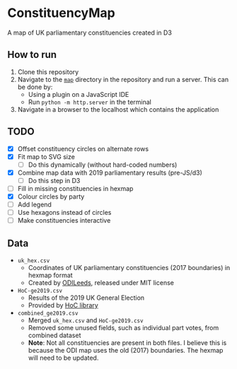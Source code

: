 # ConstituencyMap
A map of UK parliamentary constituencies created in D3

## How to run
1. Clone this repository
2. Navigate to the [`map`](./map) directory in the repository and run a server. This can be done by:
    - Using a plugin on a JavaScript IDE
    - Run `python -m http.server` in the terminal
3. Navigate in a browser to the localhost which contains the application

## TODO
- [x] Offset constituency circles on alternate rows
- [x] Fit map to SVG size
    - [ ] Do this dynamically (without hard-coded numbers)
- [x] Combine map data with 2019 parliamentary results (pre-JS/d3)
    - [ ] Do this step in D3
- [ ] Fill in missing constituencies in hexmap
- [x] Colour circles by party
- [ ] Add legend
- [ ] Use hexagons instead of circles
- [ ] Make constituencies interactive

## Data
- `uk_hex.csv`
    - Coordinates of UK parliamentary constituencies (2017 boundaries) in hexmap format
    - Created by [ODILeeds](https://odileeds.org/projects/hexmaps/constituencies/),
    released under MIT license
- `HoC-ge2019.csv`
    - Results of the 2019 UK General Election
    - Provided by [HoC library](https://commonslibrary.parliament.uk/research-briefings/cbp-8749/)
- `combined_ge2019.csv`
    - Merged `uk_hex.csv` and `HoC-ge2019.csv`
    - Removed some unused fields, such as individual part votes, from combined dataset
    - **Note**: Not all constituencies are present in both files.
    I believe this is because the ODI map uses the old (2017) boundaries.
    The hexmap will need to be updated.
